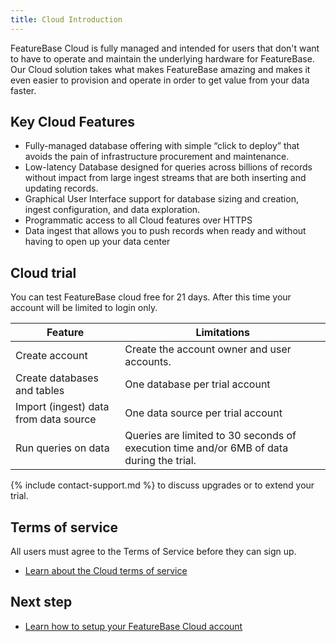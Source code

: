 ```yaml
---
title: Cloud Introduction
---
```


FeatureBase Cloud is fully managed and intended for users that don't want to have to operate and maintain the underlying hardware for FeatureBase. Our Cloud solution takes what makes FeatureBase amazing and makes it even easier to provision and operate in order to get value from your data faster.

## Key Cloud Features

*  Fully-managed database offering with simple “click to deploy” that avoids the pain of infrastructure procurement and maintenance.
*  Low-latency Database designed for queries across billions of records without impact from large ingest streams that are both inserting and updating records.
*  Graphical User Interface support for database sizing and creation, ingest configuration, and data exploration.
*  Programmatic access to all Cloud features over HTTPS
*  Data ingest that allows you to push records when ready and without having to open up your data center

## Cloud trial

You can test FeatureBase cloud free for 21 days. After this time your account will be limited to login only.

| Feature | Limitations |
|---|---|
| Create account | Create the account owner and user accounts. |
| Create databases and tables | One database per trial account |
| Import (ingest) data from data source | One data source per trial account |
| Run queries on data | Queries are limited to 30 seconds of execution time and/or 6MB of data during the trial. |

{% include contact-support.md %} to discuss upgrades or to extend your trial.

## Terms of service

All users must agree to the Terms of Service before they can sign up.

* [Learn about the Cloud terms of service](https://www.featurebase.com/cloud-terms)

## Next step

* [Learn how to setup your FeatureBase Cloud account](/cloud/fbc-part1-signup)
